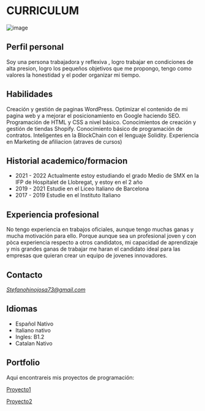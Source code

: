 # CURRICULUM

![image](https://images.canva.com/aHR0cHM6Ly9zMy5hbWF6b25hd3MuY29tL21lZGlhLXByaXZhdGUuY2FudmEuY29tL0R5Tk5ZL01BRXdOWkR5Tk5ZLzEvcC5qcGc_WC1BbXotQWxnb3JpdGhtPUFXUzQtSE1BQy1TSEEyNTYmWC1BbXotQ3JlZGVudGlhbD1BS0lBSldGNlFPM1VINFBBQUo2USUyRjIwMjIxMDIzJTJGdXMtZWFzdC0xJTJGczMlMkZhd3M0X3JlcXVlc3QmWC1BbXotRGF0ZT0yMDIyMTAyM1QxMTAwNTFaJlgtQW16LUV4cGlyZXM9MzA5ODUmWC1BbXotU2lnbmF0dXJlPWJjMjQwZDZiMWUxYTQ0ZmY3YWNkZjBiM2RjNWZiZDMzMWM3Y2YxOGNkM2Y2ZTg4NmEwM2M5YzQ3ODkwYzVhYTgmWC1BbXotU2lnbmVkSGVhZGVycz1ob3N0JnJlc3BvbnNlLWV4cGlyZXM9U3VuJTJDJTIwMjMlMjBPY3QlMjAyMDIyJTIwMTklM0EzNyUzQTE2JTIwR01U?height=75&width=63)

## Perfil personal
Soy una persona trabajadora y reflexiva , logro trabajar en condiciones de alta presion, logro los pequeños objetivos que me propongo, tengo como valores la honestidad y el poder organizar mi tiempo.
## Habilidades
Creación y gestión de paginas WordPress.
Optimizar el contenido de mi pagina web y a mejorar el posicionamiento en Google haciendo SEO. 
Programación de HTML y CSS a nivel básico.
Conocimientos de creación y gestión de tiendas Shopify. 
Conocimiento básico de programación de contratos. Inteligentes en la BlockChain con el lenguaje Solidity.
Experiencia en Marketing de afiliacion (atraves de cursos)
## Historial academico/formacion
* 2021 - 2022 Actualmente estoy estudiando el grado Medio de SMX en la IFP de Hospitalet de Llobregat, y estoy en el 2 año
* 2019 - 2021 Estudie en el Liceo Italiano de Barcelona 
* 2017 - 2019 Estudie en el Instituto Italiano 

## Experiencia profesional
No tengo experiencia en trabajos oficiales, aunque tengo muchas ganas y mucha motivación para ello. Porque aunque sea un profesional joven y con pòca experiencia respecto a otros candidatos, mi capacidad de aprendizaje y mis grandes ganas de trabajar me haran el candidato ideal para las empresas que quieran crear un equipo de jovenes innovadores.

## Contacto

*Stefanohinojosa73@gmail.com*

## Idiomas
 
* Español Nativo
* Italiano nativo
* Ingles: B1.2
* Catalan Nativo

## Portfolio

Aqui encontrareis mis proyectos de programación:

[Proyecto1](https://github.com/Stefano-H/Stefano-H.github.io/blob/main/Webprueba1.html)

[Proyecto2](https://github.com/Stefano-H/Stefano-H.github.io/blob/main/Ejemploentradasalida.py)
